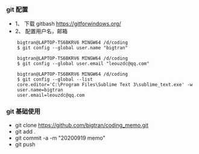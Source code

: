 ### git 配置

* 1、 下载 gitbash https://gitforwindows.org/
* 2、 配置用户名，邮箱

```
	bigtran@LAPTOP-TS6BKRV6 MINGW64 /d/coding
	$ git config --global user.name "bigtran"

	bigtran@LAPTOP-TS6BKRV6 MINGW64 /d/coding
	$ git config --global user.email "leouzdc@qq.com"

	bigtran@LAPTOP-TS6BKRV6 MINGW64 /d/coding
	$ git config --global --list
	core.editor='C:\Program Files\Sublime Text 3\sublime_text.exe' -w
	user.name=bigtran
	user.email=leouzdc@qq.com
```

### git 基础使用
* git clone https://github.com/bigtran/coding_memo.git
* git add .
* git commit -a -m "20200919 memo"
* git push 